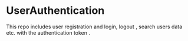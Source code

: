 # UserAuthentication
This repo includes user registration and login, logout , search users data etc. with the authentication token .
